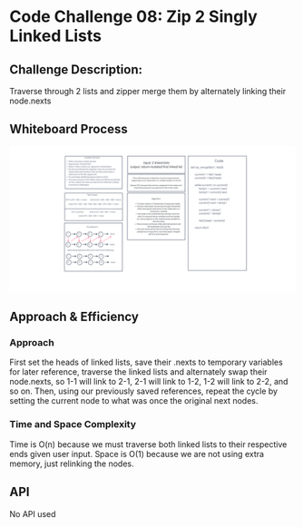 # Code Challenge 08: Zip 2 Singly Linked Lists

## Challenge Description:
Traverse through 2 lists and zipper merge them by alternately linking their node.nexts

## Whiteboard Process
![Whiteboard](https://github.com/Terransky/data-structures-and-algorithms/blob/main/python/cc08/cc08.png)

## Approach & Efficiency

### Approach
First set the heads of linked lists, save their .nexts to temporary variables for later reference,
traverse the linked lists and alternately swap their node.nexts, so 1-1 will link to 2-1, 2-1 will
link to 1-2, 1-2 will link to 2-2, and so on. Then, using our previously saved references, repeat
the cycle by setting the current node to what was once the original next nodes.

### Time and Space Complexity
Time is O(n) because we must traverse both linked lists to their respective ends given user input.
Space is O(1) because we are not using extra memory, just relinking the nodes.

## API
No API used
